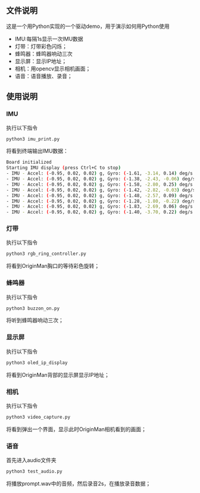 ## 文件说明

这是一个用Python实现的一个驱动demo，用于演示如何用Python使用

- IMU:每隔1s显示一次IMU数据
- 灯带：灯带彩色闪烁；
- 蜂鸣器：蜂鸣器响动三次
- 显示屏：显示IP地址；
- 相机：用opencv显示相机画面；
- 语音：语音播放、录音；

## 使用说明
### IMU

执行以下指令

```bash
python3 imu_print.py
```

将看到终端输出IMU数据：

```bash
Board initialized
Starting IMU display (press Ctrl+C to stop)
- IMU - Accel: (-0.95, 0.02, 0.02) g, Gyro: (-1.61, -3.14, 0.14) deg/s
- IMU - Accel: (-0.95, 0.02, 0.02) g, Gyro: (-1.38, -2.43, -0.06) deg/s
- IMU - Accel: (-0.95, 0.02, 0.02) g, Gyro: (-1.58, -2.80, 0.25) deg/s
- IMU - Accel: (-0.95, 0.02, 0.02) g, Gyro: (-1.42, -2.82, -0.03) deg/s
- IMU - Accel: (-0.95, 0.02, 0.02) g, Gyro: (-1.48, -2.57, 0.09) deg/s
- IMU - Accel: (-0.95, 0.02, 0.02) g, Gyro: (-1.28, -1.80, -0.22) deg/s
- IMU - Accel: (-0.95, 0.02, 0.02) g, Gyro: (-1.83, -2.69, 0.06) deg/s
- IMU - Accel: (-0.95, 0.02, 0.02) g, Gyro: (-1.40, -3.70, 0.22) deg/s
```

### 灯带
执行以下指令

```bash
python3 rgb_ring_controller.py
```

将看到OriginMan胸口的等待彩色旋转；

### 蜂鸣器
执行以下指令

```bash
python3 buzzon_on.py
```

将听到蜂鸣器响动三次；


### 显示屏
执行以下指令

```bash
python3 oled_ip_display
```

将看到OriginMan背部的显示屏显示IP地址；

### 相机
执行以下指令

```bash
python3 video_capture.py
```

将看到弹出一个界面，显示此时OriginMan相机看到的画面；

### 语音
首先进入audio文件夹

```bash
python3 test_audio.py
```

将播放prompt.wav中的音频，然后录音2s，在播放录音数据；
